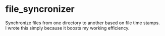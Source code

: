 # file_syncronizer
Synchronize files from one directory to another based on file time stamps. <br>
I wrote this simply because it boosts my working efficiency. 
